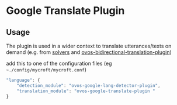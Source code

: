 # Google Translate Plugin

## Usage

The plugin is used in a wider context to translate utterances/texts on demand (e.g. from [solvers](https://openvoiceos.github.io/ovos-technical-manual/solvers/) and [ovos-bidirectional-translation-plugin](https://github.com/OpenVoiceOS/ovos-bidirectional-translation-plugin))

add this to one of the configuration files (eg `~./config/mycroft/mycroft.conf`)

```javascript
"language": {
    "detection_module": "ovos-google-lang-detector-plugin",
    "translation_module": "ovos-google-translate-plugin "
}
```

